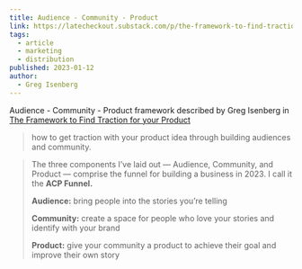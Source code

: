 ```yaml
---
title: Audience - Community - Product
link: https://latecheckout.substack.com/p/the-framework-to-find-traction-for
tags:
  - article
  - marketing
  - distribution
published: 2023-01-12
author:
  - Greg Isenberg
---
```

Audience - Community - Product framework described by Greg Isenberg in [The Framework to Find Traction for your Product](https://latecheckout.substack.com/p/the-framework-to-find-traction-for)

> how to get traction with your product idea through building audiences and community.
<!-- more -->
> The three components I’ve laid out — Audience, Community, and Product — comprise the funnel for building a business in 2023. I call it the **ACP Funnel.**
> 
> **Audience:** bring people into the stories you’re telling
> 
> **Community:** create a space for people who love your stories and identify with your brand
> 
> **Product:** give your community a product to achieve their goal and improve their own story

